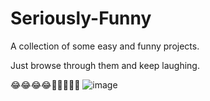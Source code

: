 # Seriously-Funny
A collection of some easy and funny projects.

Just browse through them and keep laughing.

😂😂😂😂🤣🤣🤣🤣🤣
![image](https://user-images.githubusercontent.com/64016811/126535402-bdae5a00-f7d2-4e4b-9296-6bdd52d5e839.png)
